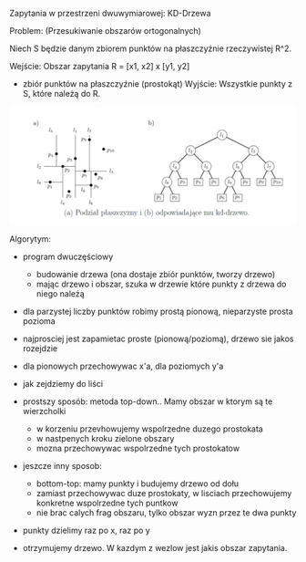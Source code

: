 Zapytania w przestrzeni dwuwymiarowej: KD-Drzewa

Problem: (Przesukiwanie obszarów ortogonalnych)

Niech S będzie danym zbiorem punktów na płaszczyźnie rzeczywistej R^2.

Wejście: Obszar zapytania R = [x1, x2] x [y1, y2] 
- zbiór punktów na płaszczyźnie (prostokąt)
Wyjście: Wszystkie punkty z S, które należą do R.

![img.png](img.png)


Algorytym:
- program dwuczęściowy 
  - budowanie drzewa (ona dostaje zbiór punktów, tworzy drzewo)
  - mając drzewo i obszar, szuka w drzewie które punkty z drzewa do niego należą

- dla parzystej liczby punktów robimy prostą pionową, nieparzyste prosta pozioma
- najprosciej jest zapamietac proste (pionową/poziomą), drzewo sie jakos rozejdzie
- dla pionowych przechowywac x'a, dla poziomych y'a
- jak zejdziemy do liści

- prostszy sposób: metoda top-down.. Mamy obszar w ktorym są te wierzcholki
    - w korzeniu przevhowujemy wspolrzedne duzego prostokata 
    - w nastpenych kroku zielone obszary
    - mozna przechowywac wspolrzedne tych prostokatow

- jeszcze inny sposob:
  - bottom-top: mamy punkty i budujemy drzewo od dołu
  - zamiast przechowywac duze prostokaty, w lisciach przechowujemy konkretne wspolrzedne tych puntkow
  - nie brac calych frag obszaru, tylko obszar wyzn przez te dwa punkty

- punkty dzielimy raz po x, raz po y
- otrzymujemy drzewo. W kazdym z wezlow jest jakis obszar zapytania.
